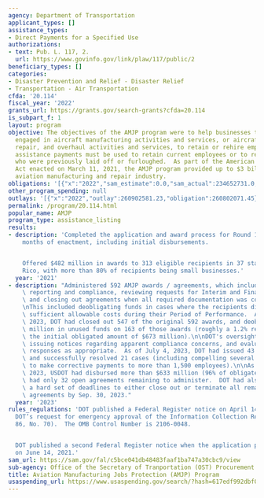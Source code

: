 ```yaml
---
agency: Department of Transportation
applicant_types: []
assistance_types:
- Direct Payments for a Specified Use
authorizations:
- text: Pub. L. 117, 2.
  url: https://www.govinfo.gov/link/plaw/117/public/2
beneficiary_types: []
categories:
- Disaster Prevention and Relief - Disaster Relief
- Transportation - Air Transportation
cfda: '20.114'
fiscal_year: '2022'
grants_url: https://grants.gov/search-grants?cfda=20.114
is_subpart_f: 1
layout: program
objective: The objectives of the AMJP program were to help businesses that are primarily
  engaged in aircraft manufacturing activities and services, or aircraft maintenance,
  repair, and overhaul activities and services, to retain or rehire employees.  Financial
  assistance payments must be used to retain current employees or to recall employees
  who were previously laid off or furloughed.  As part of the American Rescue Plan
  Act enacted on March 11, 2021, the AMJP program provided up to $3 billion for the
  aviation manufacturing and repair industry.
obligations: '[{"x":"2022","sam_estimate":0.0,"sam_actual":234652731.0,"usa_spending_actual":268951908.0},{"x":"2023","sam_estimate":0.0,"sam_actual":0.0,"usa_spending_actual":-21161237.96},{"x":"2024","sam_estimate":0.0,"sam_actual":0.0,"usa_spending_actual":-66963.8}]'
other_program_spending: null
outlays: '[{"x":"2022","outlay":260902581.23,"obligation":260802071.45},{"x":"2023","outlay":0.0,"obligation":0.0},{"x":"2024","outlay":0.0,"obligation":0.0}]'
permalink: /program/20.114.html
popular_name: AMJP
program_type: assistance_listing
results:
- description: 'Completed the application and award process for Round 1 within six
    months of enactment, including initial disbursements.


    Offered $482 million in awards to 313 eligible recipients in 37 states and Puerto
    Rico, with more than 80% of recipients being small businesses.'
  year: '2021'
- description: "Administered 592 AMJP awards / agreements, which included monitoring\
    \ reporting and compliance, reviewing requests for Interim and Final Payments,\
    \ and closing out agreements when all required documentation was completed.  \n\
    \nThis included deobligating funds in cases where the recipients did not incur\
    \ sufficient allowable costs during their Period of Performance.  As of July 4,\
    \ 2023, DOT had closed out 547 of the original 592 awards, and deobligated $11.8\
    \ million in unused funds on 163 of those awards (roughly a 1.2% reduction from\
    \ the initial obligated amount of $673 million).\n\nDOT's oversight also included\
    \ issuing notices regarding apparent compliance concerns, and evaluating and adjudicating\
    \ responses as appropriate.  As of July 4, 2023, DOT had issued 43 such notices,\
    \ and successfully resolved 21 cases (including compelling several AMJP recipients\
    \ to make corrective payments to more than 1,500 employees).\n\nAs of July 4,\
    \ 2023, USDOT had disbursed more than $633 million (96% of obligated funds), and\
    \ had only 32 open agreements remaining to administer.  DOT had also established\
    \ a hard set of deadlines to either close out or terminate all remaining AMJP\
    \ agreements by Sep. 30, 2023."
  year: '2023'
rules_regulations: 'DOT published a Federal Register notice on April 14, 2021, regarding
  DOT’s request for emergency approval of the Information Collection Request.  (Vol.
  86, No. 70).  The OMB Control Number is 2106-0048.


  DOT published a second Federal Register notice when the application process began,
  on June 14, 2021.'
sam_url: https://sam.gov/fal/c5bce041db48483faaf1ba747a30cbc9/view
sub-agency: Office of the Secretary of Tranportation (OST) Procurement Operations
title: Aviation Manufacturing Jobs Protection (AMJP) Program
usaspending_url: https://www.usaspending.gov/search/?hash=617edf992dbf0a35e0553b5e06d80754
---
```

